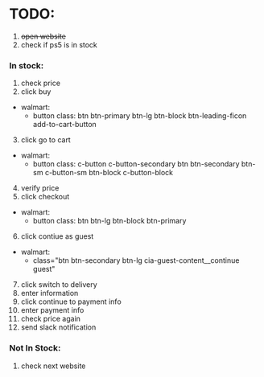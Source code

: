 # TODO:

1. ~~open website~~
2. check if ps5 is in stock

### In stock:
1. check price
2. click buy
- walmart:
  - button class: btn btn-primary btn-lg btn-block btn-leading-ficon add-to-cart-button
3. click go to cart
- walmart:
  - button class: c-button c-button-secondary btn btn-secondary btn-sm c-button-sm btn-block c-button-block
4. verify price
5. click checkout
- walmart:
  - button class: btn btn-lg btn-block btn-primary
6. click contiue as guest
- walmart: 
  - class="btn btn-secondary btn-lg cia-guest-content__continue guest"
7. click switch to delivery
8. enter information
9. click continue to payment info
10. enter payment info
11. check price again
12. send slack notification

### Not In Stock:
1. check next website

